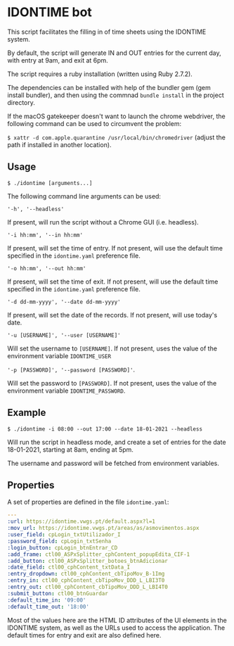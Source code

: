# IDONTIME bot

This script facilitates the filling in of time sheets using the IDONTIME system.

By default, the script will generate IN and OUT entries for the current day, with entry at 9am, and exit at 6pm.

The script requires a ruby installation (written using Ruby 2.7.2).

The dependencies can be installed with help of the bundler gem (gem install bundler), and then using the commnad `bundle install` in the project directory.

If the macOS gatekeeper doesn't want to launch the chrome webdriver, the following command can be used to circumvent the problem:

`$ xattr -d com.apple.quarantine /usr/local/bin/chromedriver` (adjust the path if installed in another location).


## Usage

`$ ./idontime [arguments...]`

The following command line arguments can be used:

`'-h', '--headless' `

If present, will run the script without a Chrome GUI (i.e. headless).

`'-i hh:mm', '--in hh:mm'`

If present, will set the time of entry. If not present, will use the default time specified in the `idontime.yaml` preference file.


`'-o hh:mm', '--out hh:mm'`

If present, will set the time of exit. If not present, will use the default time specified in the `idontime.yaml` preference file.

`'-d dd-mm-yyyy', '--date dd-mm-yyyy'`

If present, will set the date of the records. If not present, will use today's date.

`'-u [USERNAME]', '--user [USERNAME]'`

Will set the username to `[USERNAME]`. If not present, uses the value of the environment variable `IDONTIME_USER`

`'-p [PASSWORD]', '--password [PASSWORD]'`.

Will set the password to `[PASSWORD]`. If not present, uses the value of the environment variable `IDONTIME_PASSWORD`.

## Example

`$ ./idontime -i 08:00 --out 17:00 --date 18-01-2021 --headless`

Will run the script in headless mode, and create a set of entries for the date 18-01-2021, starting at 8am, ending at 5pm.

The username and password will be fetched from environment variables.


## Properties

A set of properties are defined in the file `idontime.yaml`:

```yaml
---
:url: https://idontime.vwgs.pt/default.aspx?l=1
:mov_url: https://idontime.vwgs.pt/areas/as/asmovimentos.aspx
:user_field: cpLogin_txtUtilizador_I
:password_field: cpLogin_txtSenha
:login_button: cpLogin_btnEntrar_CD
:add_frame: ctl00_ASPxSplitter_cphContent_popupEdita_CIF-1
:add_button: ctl00_ASPxSplitter_botoes_btnAdicionar
:date_field: ctl00_cphContent_txtData_I
:entry_dropdown: ctl00_cphContent_cbTipoMov_B-1Img
:entry_in: ctl00_cphContent_cbTipoMov_DDD_L_LBI3T0
:entry_out: ctl00_cphContent_cbTipoMov_DDD_L_LBI4T0
:submit_button: ctl00_btnGuardar
:default_time_in: '09:00'
:default_time_out: '18:00'
```

Most of the values here are the HTML ID attributes of the UI elements in the IDONTIME system, as well as the URLs used to access the application.
The default times for entry and exit are also defined here.
